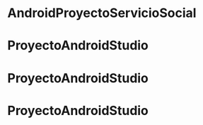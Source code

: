 # AndroidProyectoServicioSocial
# ProyectoAndroidStudio
# ProyectoAndroidStudio
# ProyectoAndroidStudio
